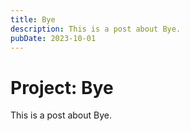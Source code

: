 ```yaml
---
title: Bye
description: This is a post about Bye.
pubDate: 2023-10-01
---
```


# Project: Bye

This is a post about Bye.
